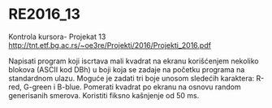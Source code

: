# RE2016_13
Kontrola kursora- Projekat 13
http://tnt.etf.bg.ac.rs/~oe3re/Projekti/2016/Projekti_2016.pdf

Napisati program koji iscrtava mali kvadrat na ekranu korišćenjem nekoliko blokova (ASCII
kod DBh) u boji koja se zadaje na početku programa na standardnom ulazu. Moguće je zadati
tri boje unosom sledećih karaktera: R-red, G-green i B-blue. Pomerati kvadrat po ekranu na
osnovu random generisanih smerova. Koristiti fiksno kašnjenje od 50 ms.
